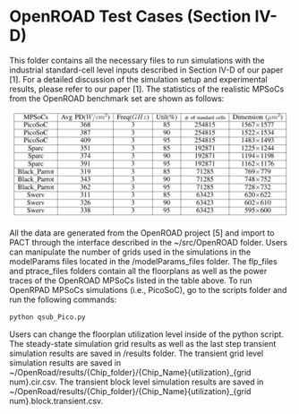 # OpenROAD Test Cases (Section IV-D)
This folder contains all the necessary files to run simulations with the industrial standard-cell level inputs described in Section IV-D of our paper [1].
For a detailed discussion of the simulation setup and experimental results, please refer to our paper [1].
The statistics of the realistic MPSoCs from the OpenROAD benchmark set are shown as follows:

<p align="center">
<img src= "/image/OpenRoad.png" />
</p>

All the data are generated from the OpenROAD project [5] and import to PACT through the interface described in the ~/src/OpenROAD folder.
Users can manipulate the number of grids used in the simulations in the modelParams files located in the /modelParams_files folder. 
The flp_files and ptrace_files folders contain all the floorplans as well as the power traces of the OpenROAD MPSoCs listed in the table above.
To run OpenRPAD MPSoCs simulations (i.e., PicoSoC), go to the scripts folder and run the following commands:

```python
python qsub_Pico.py
```
Users can change the floorplan utilization level inside of the python script.
The steady-state simulation grid results as well as the last step transient simulation results are saved in /results folder. The transient grid level simulation results are saved in ~/OpenRoad/results/{Chip_folder}/{Chip_Name}{utilization}\_{grid num}.cir.csv. The transient block level simulation results are saved in ~/OpenRoad/results/{Chip_folder}/{Chip_Name}{utilization}\_{grid num}.block.transient.csv.
